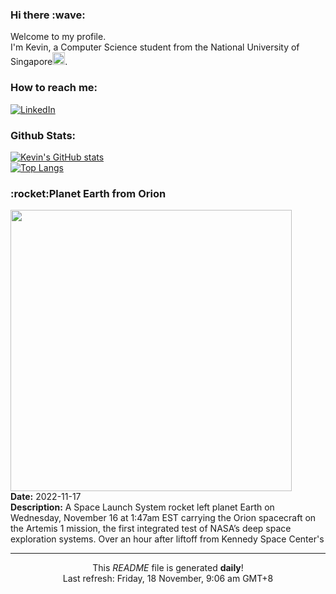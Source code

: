 <h3>Hi there :wave:</h3>

Welcome to my profile.   
I'm Kevin, a Computer Science student from the National University of Singapore<img src="https://img.icons8.com/color/96/000000/singapore-circular.png" width="20px"/>.</p>

<h3>How to reach me: </h3>
<a href="https://www.linkedin.com/in/kevin-foong/"><img alt="LinkedIn" src="https://img.shields.io/badge/linkedin-%230077B5.svg?&style=for-the-badge&logo=linkedin&logoColor=white" /></a> 

<h3>Github Stats: </h3> 

[![Kevin's GitHub stats](https://github-readme-stats.vercel.app/api?username=kevin9foong&theme=tokyonight)](https://github.com/anuraghazra/github-readme-stats) <br/>
[![Top Langs](https://github-readme-stats.vercel.app/api/top-langs/?username=kevin9foong&layout=compact&theme=tokyonight)](https://github.com/anuraghazra/github-readme-stats)

<h3>:rocket:Planet Earth from Orion</h3> 
<img width="450" src="https:&#x2F;&#x2F;apod.nasa.gov&#x2F;apod&#x2F;image&#x2F;2211&#x2F;EarthArtemis1.jpg" /><br/>
<b>Date:</b> 2022-11-17<br/>
<b>Description:</b> A Space Launch System rocket left planet Earth on Wednesday, November 16 at 1:47am EST carrying the Orion spacecraft on the Artemis 1 mission, the first integrated test of NASA’s deep space exploration systems. Over an hour after liftoff from Kennedy Space Center&#39;s<br/>

------------
<p align="center">This <i>README</i> file is generated <b>daily</b>!</br>
Last refresh: Friday, 18 November, 9:06 am GMT+8<br />